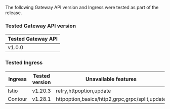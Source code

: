 <!--
  This documentation is inserted in release note for each release.
  All variables are defined in .
-->

The following Gateway API version and Ingress were tested as part of the release.

### Tested Gateway API version

| Tested Gateway API       |
| ------------------------ |
| v1.0.0 |

### Tested Ingress

| Ingress | Tested version          | Unavailable features           |
| ------- | ----------------------- | ------------------------------ |
| Istio   | v1.20.3     | retry,httpoption,update   |
| Contour | v1.28.1    | httpoption,basics/http2,grpc,grpc/split,update |
